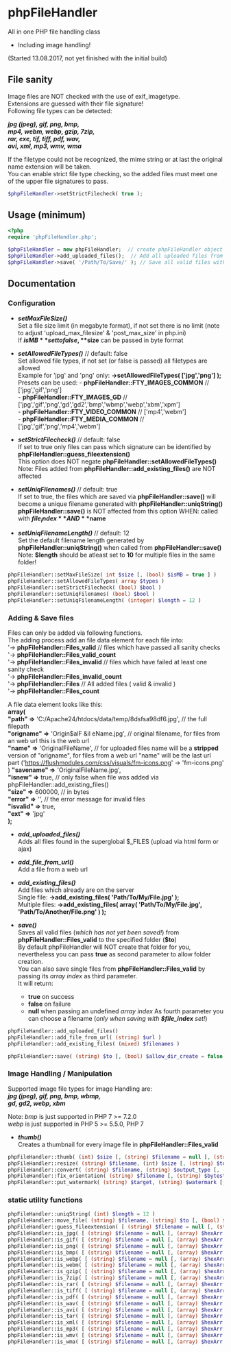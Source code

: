 # phpFileHandler

All in one PHP file handling class  
- Including image handling!

(Started 13.08.2017, not yet finished with the initial build)

## File sanity

Image files are NOT checked with the use of exif_imagetype.  
Extensions are guessed with their file signature!  
Following file types can be detected:

**_jpg (jpeg), gif, png, bmp,  
mp4, webm, webp, gzip, 7zip,  
rar, exe, tif, tiff, pdf, wav,  
avi, xml, mp3, wmv, wma_**

If the filetype could not be recognized, the mime string or at last the original name extension will be taken.  
You can enable strict file type checking, so the added files must meet one of the upper file signatures to pass.

```php
$phpFileHandler->setStrictFilecheck( true );
```

## Usage (minimum)

```php
<?php
require 'phpFileHandler.php';

$phpFileHandler = new phpFileHandler;  // create phpFileHandler object
$phpFileHandler->add_uploaded_files();  // Add all uploaded files from the $_FILES superglobal 
$phpFileHandler->save( '/Path/To/Save/' ); // Save all valid files with a new unique name (12 characters long) to the given location 

```

## Documentation

### Configuration

- **_setMaxFileSize()_**  
	Set a file size limit (in megabyte format), if not set there is no limit (note to adjust 'upload_max_filesize' & 'post_max_size' in php.ini)  
	If **$isMB** set to false, **$size** can be passed in byte format  
	
- **_setAllowedFileTypes()_**	// default: false  
	Set allowed file types, if not set (or false is passed) all filetypes are allowed  
	Example for 'jpg' and 'png' only: **->setAllowedFileTypes( ['jpg','png'] );**  
	Presets can be used:	- **phpFileHandler::FTY_IMAGES_COMMON** // ['jpg','gif','png']  
												- **phpFileHandler::FTY_IMAGES_GD** // ['jpg','gif','png','gd','gd2','bmp','wbmp','webp','xbm','xpm']  
												- **phpFileHandler::FTY_VIDEO_COMMON** // ['mp4','webm']  
												- **phpFileHandler::FTY_MEDIA_COMMON** // ['jpg','gif','png','mp4','webm']  
	
- **_setStrictFilecheck()_**	// default: false  
	If set to true only files can pass which signature can be identified by **phpFileHandler::guess_fileextension()**  
	This option does NOT negate **phpFileHandler::setAllowedFileTypes()**  
	Note: Files added from **phpFileHandler::add_existing_files()** are NOT affected  
	
- **_setUniqFilenames()_**	// default: true  
	If set to true, the files which are saved via **phpFileHandler::save()** will become a unique filename
	generated with **phpFileHandler::uniqString()**  
	**phpFileHandler::save()** is NOT affected from this option WHEN: called with **$file_index** AND **$name**  

- **_setUniqFilenameLength()_** // default: 12  
	Set the default filename length generated by **phpFileHandler::uniqString()** when called from **phpFileHandler::save()** 
  Note: **$length** should be atleast set to **10** for multiple files in the same folder!

```php
phpFileHandler::setMaxFileSize( int $size [, (bool) $isMB = true ] )
phpFileHandler::setAllowedFileTypes( array $types )
phpFileHandler::setStrictFilecheck( (bool) $bool )
phpFileHandler::setUniqFilenames( (bool) $bool )
phpFileHandler::setUniqFilenameLength( (integer) $length = 12 )
```

### Adding & Save files

Files can only be added via following functions.  
The adding process add an file data element for each file into:  
	'->	**phpFileHandler::Files_valid**		// files which have passed all sanity checks  
		'-> **phpFileHandler::Files_valid_count**  
	'-> **phpFileHandler::Files_invalid**	// files which have failed at least one sanity check  
		'-> **phpFileHandler::Files_invalid_count**  
	'-> **phpFileHandler::Files**					// All added files ( valid & invalid )  
		'-> **phpFileHandler::Files_count**  

A file data element looks like this:  
**array(**  
  **"path" =>** 'C:/Apache24/htdocs/data/temp/8dsfsa98df6.jpg', // the full filepath  
  **"origname" =>** 'Origin$alF &il eName.jpg', // original filename, for files from an web url this is the web url  
  **"name" =>** 'OriginalFileName',	// for uploaded files name will be a **stripped** version of "origname", for files from a web url "name" will be the last url part ('https://flushmodules.com/css/visuals/fm-icons.png' -> 'fm-icons.png' )
  **"savename" =>** 'OriginalFileName.jpg',  
  **"isnew" =>** true, // only false when file was added via phpFileHandler::add_existing_files()  
  **"size" =>** 600000, // in bytes  
  **"error" =>** '', // the error message for invalid files  
  **"isvalid" =>** true,  
  **"ext" =>** 'jpg'  
**);**

- **_add_uploaded_files()_**  
	Adds all files found in the superglobal $_FILES (upload via html form or ajax)  
	
- **_add_file_from_url()_**  
	Add a file from a web url  

- **_add_existing_files()_**  
	Add files which already are on the server  
	Single file:		**->add_existing_files( 'Path/To/My/File.jpg' );**  
	Multiple files:	**->add_existing_files( array( 'Path/To/My/File.jpg', 'Path/To/Another/File.png' ) );**  
  
- **_save()_**  
	Saves all valid files (_which has not yet been saved!_) from **phpFileHandler::Files_valid** to the specified folder (**$to**)  
  By default phpFileHandler will NOT create that folder for you, nevertheless you can pass **true** as second parameter to allow folder creation.  
  You can also save single files from **phpFileHandler::Files_valid** by passing its *array index* as third parameter.  
  It will return:  
    - **true** on success 
    - **false** on failure 
    - **null** when passing an undefined *array index* 
  As fourth parameter you can choose a filename (_only when saving with **$file_index** set!_)
  

```php
phpFileHandler::add_uploaded_files()
phpFileHandler::add_file_from_url( (string) $url )
phpFileHandler::add_existing_files( (mixed) $filenames )

phpFileHandler::save( (string) $to [, (bool) $allow_dir_create = false [, (int) $file_index = null [, (string) $name = null ]]] )
```

### Image Handling / Manipulation

Supported image file types for image Handling are:  
**_jpg (jpeg), gif, png, bmp, wbmp,  
gd, gd2, webp, xbm_**

Note: *bmp* is just supported in PHP 7 >= 7.2.0  
      *webp* is just supported in PHP 5 >= 5.5.0, PHP 7

- **_thumb()_**  
	Creates a thumbnail for every image file in **phpFileHandler::Files_valid**  
  

```php
phpFileHandler::thumb( (int) $size [, (string) $filename = null [, (string) $type = '' [, (string) $prefix = '_thumb' ]]] )
phpFileHandler::resize( (string) $filename, (int) $size [, (string) $to = null [, (string) $prefix = '' ]] )
phpFileHandler::convert( (string) $filename, (string) $output_type [, (bool) $keepOriginal = false ] )
phpFileHandler::fix_orientation( (string) $filename [, (string) $bytestream = null ] )
phpFileHandler::put_watermark( (string) $target, (string) $watermark [, (float) $opacity = 0.5 [, (string) $position = 'center' [, (int) $offsetX = 0 [, (int) $offsetY = 0 ]]]] )
```

### static utility functions

```php
phpFileHandler::uniqString( (int) $length = 12 )
phpFileHandler::move_file( (string) $filename, (string) $to [, (bool) $allow_dir_create = false [, (bool) $copy = false [, (bool) $allow_override = false ]]] )
phpFileHandler::guess_fileextension( [ (string) $filename = null [, (string) $bytestream = null ]] )
phpFileHandler::is_jpg( [ (string) $filename = null [, (array) $hexArr = null ]] )
phpFileHandler::is_gif( [ (string) $filename = null [, (array) $hexArr = null ]] )
phpFileHandler::is_png( [ (string) $filename = null [, (array) $hexArr = null ]] )
phpFileHandler::is_bmp( [ (string) $filename = null [, (array) $hexArr = null ]] )
phpFileHandler::is_webp( [ (string) $filename = null [, (array) $hexArr = null ]] )
phpFileHandler::is_webm( [ (string) $filename = null [, (array) $hexArr = null ]] )
phpFileHandler::is_gzip( [ (string) $filename = null [, (array) $hexArr = null ]] )
phpFileHandler::is_7zip( [ (string) $filename = null [, (array) $hexArr = null ]] )
phpFileHandler::is_rar( [ (string) $filename = null [, (array) $hexArr = null ]] )
phpFileHandler::is_tiff( [ (string) $filename = null [, (array) $hexArr = null ]] )
phpFileHandler::is_pdf( [ (string) $filename = null [, (array) $hexArr = null ]] )
phpFileHandler::is_wav( [ (string) $filename = null [, (array) $hexArr = null ]] )
phpFileHandler::is_avi( [ (string) $filename = null [, (array) $hexArr = null ]] )
phpFileHandler::is_tar( [ (string) $filename = null [, (array) $hexArr = null ]] )
phpFileHandler::is_xml( [ (string) $filename = null [, (array) $hexArr = null ]] )
phpFileHandler::is_mp3( [ (string) $filename = null [, (array) $hexArr = null ]] )
phpFileHandler::is_wmv( [ (string) $filename = null [, (array) $hexArr = null ]] )
phpFileHandler::is_wma( [ (string) $filename = null [, (array) $hexArr = null ]] )
```
